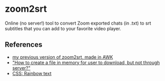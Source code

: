 # zoom2srt

Online (no server!) tool to convert Zoom exported chats (in .txt) to srt subtitles that you can add to your favorite video player.

## References

- [my previous version of zoom2srt, made in AWK](https://gist.github.com/azimut/bad34fd818b179ef5e78acd8c3b8811d)
- ["How to create a file in memory for user to download, but not through server?"](https://stackoverflow.com/questions/3665115/how-to-create-a-file-in-memory-for-user-to-download-but-not-through-server)
- [CSS: Rainbow text](https://w3bits.com/rainbow-text/)
